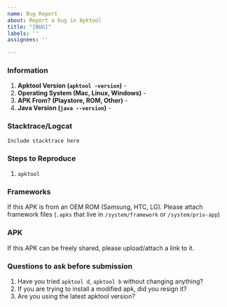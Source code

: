 ```yaml
---
name: Bug Report
about: Report a bug in Apktool
title: "[BUG]"
labels: ''
assignees: ''

---
```


### Information
1. **Apktool Version (`apktool -version`)** -
2. **Operating System (Mac, Linux, Windows)** -
3. **APK From? (Playstore, ROM, Other)** -
4. **Java Version (`java --version`)** -

### Stacktrace/Logcat

```
Include stacktrace here
```

### Steps to Reproduce
1. `apktool `

### Frameworks
If this APK is from an OEM ROM (Samsung, HTC, LG). Please attach framework files
(`.apks` that live in `/system/framework` or `/system/priv-app`)

### APK
If this APK can be freely shared, please upload/attach a link to it.

### Questions to ask before submission
1. Have you tried `apktool d`, `apktool b` without changing anything?
2. If you are trying to install a modified apk, did you resign it?
3. Are you using the latest apktool version?
